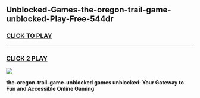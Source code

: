 
## Unblocked-Games-the-oregon-trail-game-unblocked-Play-Free-544dr
<h3>
<a href="https://premium76.site?title=the-oregon-trail-game-unblocked&ref=18A1">CLICK TO PLAY</a></h3>
<hr>

<h3>
<a href="https://premium76.site?title=the-oregon-trail-game-unblocked&ref=18A1">CLICK 2 PLAY</a>
  
</h3>

<a href="https://premium76.site?title=the-oregon-trail-game-unblocked&ref=18A1"><img src="https://clearcache.store/games.png"></a>


**the-oregon-trail-game-unblocked games unblocked: Your Gateway to Fun and Accessible Online Gaming**
